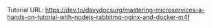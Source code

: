 Tutorial URL: https://dev.to/davydocsurg/mastering-microservices-a-hands-on-tutorial-with-nodejs-rabbitmq-nginx-and-docker-m4f
